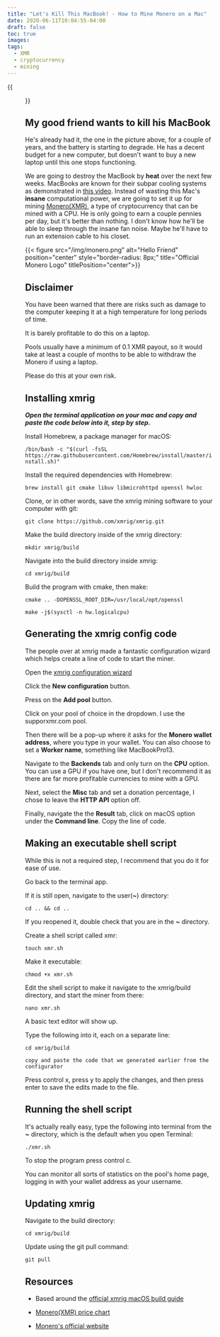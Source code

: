 ```yaml
---
title: "Let's Kill This MacBook! - How to Mine Monero on a Mac"
date: 2020-06-11T10:04:55-04:00
draft: false
toc: true
images:
tags:
  - XMR
  - cryptocurrency
  - mining
---
```

{{<figure src="/img/skylerdontlikemacs.png" link="https://photos.google.com/share/AF1QipOnTdQhaVcnGqWL_eIzyXbZ0g0AQSIaB5IkYha6bJq6StyyUPXZR1aahlgx3LYavA/photo/AF1QipNbFR7YnzDpscfTV_9RPTp3ZeJarEyBEHpfXKQ?key=ZUJaaUkxTllZNmt5R0Z0VThWQVg1TmVlQVNDd2FB" alt="Hello Friend" position="center" style="border-radius: 8px;" title="MacBook Pro 13 without TouchBar" titlePosition="center">}}

## My good friend wants to kill his MacBook

He's already had it, the one in the picture above, for a couple of years, and the battery is starting to degrade. He has a decent budget for a new computer, but doesn't want to buy a new laptop until this one stops functioning.

We are going to destroy the MacBook by **heat** over the next few weeks. MacBooks are known for their subpar cooling systems as demonstrated in [this video](https://www.youtube.com/watch?v=MlOPPuNv4Ec). Instead of wasting this Mac's **insane** computational power, we are going to set it up for mining [Monero(XMR)](https://www.getmonero.org/), a type of cryptocurrency that can be mined with a CPU. He is only going to earn a couple pennies per day, but it's better than nothing. I don't know how he'll be able to sleep through the insane fan noise. Maybe he'll have to run an extension cable to his closet.

{{< figure src="/img/monero.png" alt="Hello Friend" position="center" style="border-radius: 8px;" title="Official Monero Logo" titlePosition="center">}}

## Disclaimer

You have been warned that there are risks such as damage to the computer keeping it at a high temperature for long periods of time.

It is barely profitable to do this on a laptop.

Pools usually have a minimum of 0.1 XMR payout, so it would take at least a couple of months to be able to withdraw the Monero if using a laptop.

Please do this at your own risk.

## Installing xmrig

***Open the terminal application on your mac and copy and paste the code below into it, step by step.***

Install Homebrew, a package manager for macOS:

`/bin/bash -c "$(curl -fsSL https://raw.githubusercontent.com/Homebrew/install/master/install.sh)"`

Install the required dependencies with Homebrew:

`brew install git cmake libuv libmicrohttpd openssl hwloc`

Clone, or in other words, save the xmrig mining software to your computer with git:

`git clone https://github.com/xmrig/xmrig.git`

Make the build directory inside of the xmrig directory:

`mkdir xmrig/build`

Navigate into the build directory inside xmrig:

`cd xmrig/build`

Build the program with cmake, then make:

`cmake .. -DOPENSSL_ROOT_DIR=/usr/local/opt/openssl`

`make -j$(sysctl -n hw.logicalcpu)`

## Generating the xmrig config code

The people over at xmrig made a fantastic configuration wizard which helps create a line of code to start the miner.

Open the [xmrig configuration wizard](https://xmrig.com/wizard)

Click the **New configuration** button.

Press on the **Add pool** button.

Click on your pool of choice in the dropdown. I use the supporxmr.com pool.

Then there will be a pop-up where it asks for the **Monero wallet address**, where you type in your wallet. You can also choose to set a **Worker name**, something like MacBookPro13.

Navigate to the **Backends** tab and only turn on the **CPU** option. You can use a GPU if you have one, but I don't recommend it as there are far more profitable currencies to mine with a GPU.

Next, select the **Misc** tab and set a donation percentage, I chose to leave the **HTTP API** option off.

Finally, navigate the the **Result** tab, click on macOS option under the **Command line**. Copy the line of code.

## Making an executable shell script

While this is not a required step, I recommend that you do it for ease of use.

Go back to the terminal app.

If it is still open, navigate to the user(**~**) directory:

`cd .. && cd ..`

If you reopened it, double check that you are in the **~** directory.

Create a shell script called xmr:

`touch xmr.sh`

Make it executable:

`chmod +x xmr.sh`

Edit the shell script to make it navigate to the xmrig/build directory, and start the miner from there:

`nano xmr.sh`

A basic text editor will show up.

Type the following into it, each on a separate line:

`cd xmrig/build`

`copy and paste the code that we generated earlier from the configurator`

Press control x, press y to apply the changes, and then press enter to save the edits made to the file.

## Running the shell script

It's actually really easy, type the following into terminal from the **~** directory, which is the default when you open Terminal:

`./xmr.sh`

To stop the program press control c.

You can monitor all sorts of statistics on the pool's home page, logging in with your wallet address as your username.

## Updating xmrig

Navigate to the build directory:

`cd xmrig/build`

Update using the git pull command:

`git pull`

## Resources

- Based around the [official xmrig macOS build guide](https://xmrig.com/docs/miner/macos-build)

- [Monero(XMR) price chart](https://coin360.com/coin/monero-xmr)

- [Monero's official website](https://www.getmonero.org/)
